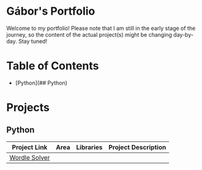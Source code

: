 # Gábor's Portfolio
Welcome to my portfolio! Please note that I am still in the early stage of the journey, so the content of the actual project(s) might be changing day-by-day. Stay tuned!

# Table of Contents
- [Python](## Python)

# Projects
## Python
| Project Link                                              | Area         | Libraries  | Project Description          |
|-----------------------------------------------------------|--------------|------------|------------------------------|
| [Wordle Solver](https://github.com/gbrsoos/Wordle-Solver) |              |            |                              |
